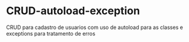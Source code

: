 # CRUD-autoload-exception
CRUD para cadastro de usuarios com uso de autoload para as classes e exceptions para tratamento de erros
